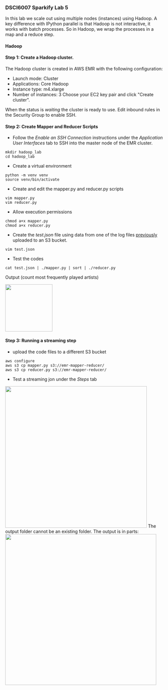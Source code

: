 ### DSCI6007 Sparkify Lab 5

In this lab we scale out using multiple nodes (instances) using Hadoop. A key difference with IPython parallel is that Hadoop is not interactive, it works with batch processes. So in Hadoop, we wrap the processes in a map and a reduce step.
#### **Hadoop**
#### Step 1: Create a Hadoop cluster. 

The Hadoop cluster is created in AWS EMR with the following configuration:

- Launch mode: Cluster
- Applications: Core Hadoop
- Instance type: m4.xlarge
- Number of instances: 3 Choose your EC2 key pair and click "Create cluster".

When the status is *waiting* the cluster is ready to use. Edit inbound rules in the Security Group to enable SSH.

#### Step 2: Create Mapper and Reducer Scripts

- Follow the *Enable an SSH Connection* instructions under the *Application User Interfaces* tab to SSH into the master node of the EMR cluster. 
```
mkdir hadoop_lab
cd hadoop_lab
```
- Create a virtual environment
```
python -m venv venv
source venv/bin/activate
```
- Create and edit the mapper.py and reducer.py scripts
```
vim mapper.py
vim reducer.py
```
- Allow execution permissions
```
chmod a+x mapper.py
chmod a+x reducer.py
```
- Create the *test.json* file using data from one of the log files [previously](https://github.com/rara-by/Sparkify3-4_S3_Parallel_Computing_EC2) uploaded to an S3 bucket.
```
vim test.json
```
- Test the codes
```
cat test.json | ./mapper.py | sort | ./reducer.py 
```
Output (count most frequently played artists)

<img src="https://user-images.githubusercontent.com/63100531/230808731-92c71e90-d33d-4b7d-91a8-88243266c808.png" width="150">

#### Step 3: Running a streaming step
- upload the code files to a different S3 bucket
```
aws configure
aws s3 cp mapper.py s3://emr-mapper-reducer/
aws s3 cp reducer.py s3://emr-mapper-reducer/
```
- Test a streaming jon under the *Steps* tab
<img src="https://user-images.githubusercontent.com/63100531/230809528-36f0fa72-43c1-4766-9238-c0141b52fa89.png" width="450">
The output folder cannot be an existing folder.
The output is in parts:
<img src="https://user-images.githubusercontent.com/63100531/230810401-62cde770-1453-4166-bb7d-723218723047.png" width="480">

